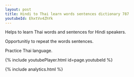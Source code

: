 ```yaml
---
layout: post
title: Hindi to Thai learn words sentences dictionary 787 
youtubeId: EhxtVv4ZhYk
---
```

 
 
Helps to learn Thai words and sentences for Hindi speakers.

Opportunitiy to repeat the words sentences. 

Practice Thai language. 
 
{% include youtubePlayer.html id=page.youtubeId %}
 
 
{% include analytics.html %}